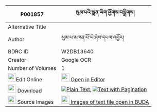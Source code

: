 |P001857|སུམ་པའི་སྨན་ཡིག་ཕྱོགས་བསྒྲིགས། 
| --- | --- 
|Alternative Title |
|Author| སུམ་པ་མཁན་པོ་ཡེ་ཤེས་དཔལ་འབྱོར།
|BDRC ID | W2DB13640
|Creator | Google OCR
|Number of Volumes| 1
|<img width="25" src="https://img.icons8.com/color/25/000000/edit-property.png">Edit Online| [<img width="25" src="https://avatars.githubusercontent.com/u/45091458?s=200&v=4"> Open in Editor](http://editor.openpecha.org/P001857)
|<img width="25" src="https://img.icons8.com/fluent/48/000000/download-2.png"/>  Download | [![](https://img.icons8.com/color/20/000000/txt.png)Plain Text](https://github.com/Openpecha/P001857/releases/download/v1/sumpa_i_menyik_chok_drik_plain_P001857.zip), [![](https://img.icons8.com/color/20/000000/txt.png)Text with Pagination](https://github.com/Openpecha/P001857/releases/download/v1/sumpa_i_menyik_chok_drik_pages_P001857.zip)
|<img width="25" src="https://img.icons8.com/plasticine/100/000000/pictures-folder.png"/>  Source Images | [<img width="25" src="https://library.bdrc.io/icons/BUDA-small.svg"> Images of text file open in BUDA](https://library.bdrc.io/show/bdr:W2DB13640)
